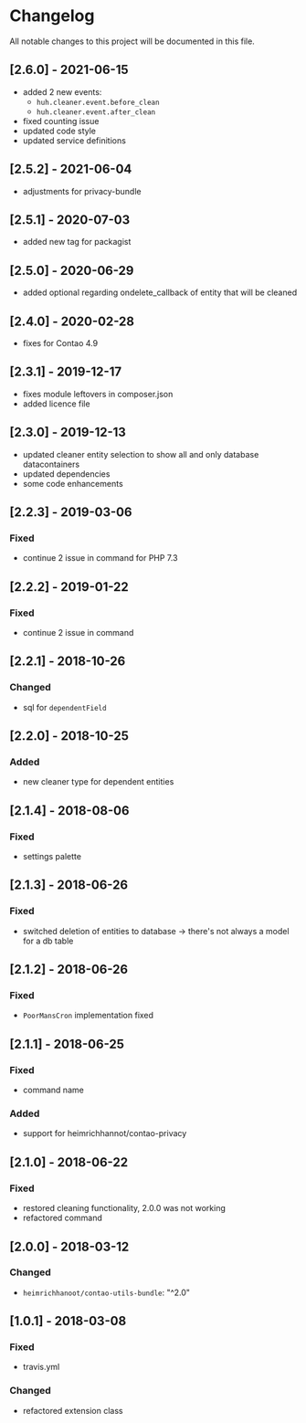 # Changelog

All notable changes to this project will be documented in this file.

## [2.6.0] - 2021-06-15

- added 2 new events:
  - `huh.cleaner.event.before_clean`
  - `huh.cleaner.event.after_clean`
- fixed counting issue
- updated code style
- updated service definitions

## [2.5.2] - 2021-06-04

- adjustments for privacy-bundle

## [2.5.1] - 2020-07-03

- added new tag for packagist

## [2.5.0] - 2020-06-29

- added optional regarding ondelete_callback of entity that will be cleaned

## [2.4.0] - 2020-02-28

- fixes for Contao 4.9

## [2.3.1] - 2019-12-17

- fixes module leftovers in composer.json
- added licence file

## [2.3.0] - 2019-12-13

- updated cleaner entity selection to show all and only database datacontainers
- updated dependencies
- some code enhancements

## [2.2.3] - 2019-03-06

### Fixed

- continue 2 issue in command for PHP 7.3

## [2.2.2] - 2019-01-22

### Fixed

- continue 2 issue in command

## [2.2.1] - 2018-10-26

### Changed

- sql for `dependentField`

## [2.2.0] - 2018-10-25

### Added

- new cleaner type for dependent entities

## [2.1.4] - 2018-08-06

### Fixed

- settings palette

## [2.1.3] - 2018-06-26

### Fixed

- switched deletion of entities to database -> there's not always a model for a db table

## [2.1.2] - 2018-06-26

### Fixed

- `PoorMansCron` implementation fixed

## [2.1.1] - 2018-06-25

### Fixed

- command name

### Added

- support for heimrichhannot/contao-privacy

## [2.1.0] - 2018-06-22

### Fixed

- restored cleaning functionality, 2.0.0 was not working
- refactored command

## [2.0.0] - 2018-03-12

### Changed

- `heimrichhanoot/contao-utils-bundle`: "^2.0"

## [1.0.1] - 2018-03-08

### Fixed

- travis.yml

### Changed

- refactored extension class
